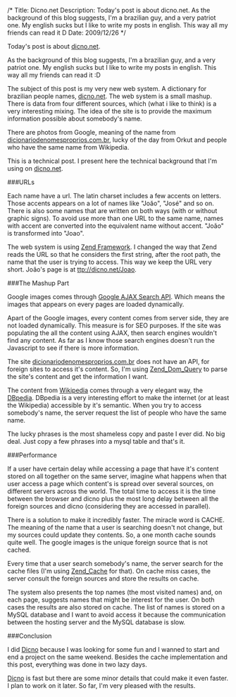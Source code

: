 /*
Title: Dicno.net
Description: Today's post is about dicno.net. As the background of this blog suggests, I'm a brazilian guy, and a very patriot one. My english sucks but I like to write my posts in english. This way all my friends can read it D
Date: 2009/12/26
*/

Today's post is about [dicno.net](http://dicno.net).

As the background of this blog suggests, I'm a brazilian guy, and a very patriot one. My english sucks but I like to write my posts in english. This way all my friends can read it :D

The subject of this post is my very new web system. A dictionary for brazilian people names, [dicno.net](http://dicno.net). The web system is a small mashup. There is data from four different sources, which (what i like to think) is a very interesting mixing. The idea of the site is to provide the maximum information possible about somebody's name.

There are photos from Google, meaning of the name from [dicionariodenomesproprios.com.br](http://dicionariodenomesproprios.com.br), lucky of the day from Orkut and people who have the same name from Wikipedia.

This is a technical post. I present here the technical background that I'm using on [dicno.net](http://dicno.net).

###URLs

Each name have a url. The latin charset includes a few accents on letters. Those accents appears on a lot of names like "Joăo", "José" and so on. There is also some names that are written on both ways (with or without graphic signs). To avoid use more than one URL to the same name, names with accent are converted into the equivalent name without accent. "Joăo" is transformed into "Joao".

The web system is using [Zend Framework](http://framework.zend.com/). I changed the way that Zend reads the URL so that he considers the first string, after the root path, the name that the user is trying to access. This way we keep the URL very short. Joăo's page is at [ttp://dicno.net/Joao](http://dicno.net/Joao).


###The Mashup Part

Google images comes through [Google AJAX Search API](http://code.google.com/apis/ajaxsearch/). Which means the images that appears on every pages are loaded dynamically.

Apart of the Google images, every content comes from server side, they are not loaded dynamically. This measure is for SEO purposes. If the site was populating the all the content using AJAX, then search engines wouldn't find any content. As far as I know those search engines doesn't run the Javascript to see if there is more information.

The site [dicionariodenomesproprios.com.br](http://www.dicionariodenomesproprios.com.br) does not have an API, for foreign sites to access it's content. So, I'm using [Zend_Dom_Query](http://framework.zend.com/manual/en/zend.dom.query.html) to parse the site's content and get the information  I want.

The content from [Wikipedia](http://en.wikipedia.org) comes through a very elegant way, the [DBpedia](http://dbpedia.org). DBpedia is a very interesting effort to make the internet (or at least the Wikipedia) accessible by it's semantic. When you try to access somebody's name, the server request the list of people who have the same name.

The lucky phrases is the most shameless copy and paste I ever did. No big deal. Just copy a few phrases into a mysql table and that's it.

###Performance

If a user have certain delay while accessing a page that have it's content stored on all together on the same server, imagine what happens when that user access a page which content's is spread over several sources, on different servers across the world. The total time to access it is the time between the browser and dicno plus the most long delay between all the foreign sources and dicno (considering they are accessed in parallel).

There is a solution to make it incredibly faster. The miracle word is CACHE. The meaning of the name that a user is searching doesn't not change, but my sources could update they contents. So, a one month cache sounds quite well. The google images is the unique foreign source that is not cached.

Every time that a user search somebody's name, the server search for the cache files (I'm using [Zend_Cache](http://framework.zend.com/manual/en/zend.cache.html) for that). On cache miss cases, the server consult the foreign sources and store the results on cache.

The system also presents the top names (the most visited names) and, on each page, suggests names that might be interest for the user. On both cases the results are also stored on cache. The list of names is stored on a MySQL database and I want to avoid access it because the communication between the hosting server and the MySQL database is slow.

###Conclusion

I did [Dicno](http://dicno.net) because I was looking for some fun and I wanned to start and end a project on the same weekend. Besides the cache implementation and this post, everything was done in two lazy days.

[Dicno](http://dicno.net) is fast but there are some minor details that could make it even faster. I plan to work on it later. So far, I'm very pleased with the results.
